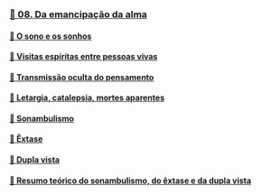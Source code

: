 ### [📑 08. Da emancipação da alma](#lde.2.08)
#### [📃 O sono e os sonhos](#lde.2.08.1)
#### [📃 Visitas espíritas entre pessoas vivas](#lde.2.08.2)
#### [📃 Transmissão oculta do pensamento](#lde.2.08.3)
#### [📃 Letargia, catalepsia, mortes aparentes](#lde.2.08.4)
#### [📃 Sonambulismo](#lde.2.08.5)
#### [📃 Êxtase](#lde.2.08.6)
#### [📃 Dupla vista](#lde.2.08.7)
#### [📃 Resumo teórico do sonambulismo, do êxtase e da dupla vista](#lde.2.08.8)
